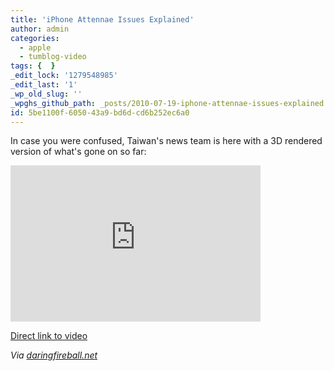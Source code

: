 ```yaml
---
title: 'iPhone Attennae Issues Explained'
author: admin
categories:
  - apple
  - tumblog-video
tags: {  }
_edit_lock: '1279548985'
_edit_last: '1'
_wp_old_slug: ''
_wpghs_github_path: _posts/2010-07-19-iphone-attennae-issues-explained.md
id: 5be1100f-6050-43a9-bd6d-cd6b252ec6a0
---
```

<p>In case you were confused, Taiwan's news team is here with a 3D rendered version of what's gone on so far:</p>
<p><object width="400" height="250"><param name="movie" value="http://www.youtube.com/v/Tn-YesqzvNk&amp;hl=en_US&amp;fs=1?rel=0"></param><param name="allowFullScreen" value="true"></param><param name="allowscriptaccess" value="always"></param><embed src="http://www.youtube.com/v/Tn-YesqzvNk&amp;hl=en_US&amp;fs=1?rel=0" type="application/x-shockwave-flash" allowscriptaccess="always" allowfullscreen="true" width="400" height="250"></embed></object></p>
<p><a href="http://www.youtube.com/watch?v=Tn-YesqzvNk">Direct link to video</a></p>
<p><em>Via <a href="http://daringfireball.net/linked/2010/07/19/chinese-antennagate">daringfireball.net</a></em></p>
